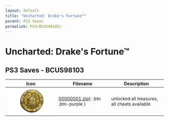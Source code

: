 ```yaml
---
layout: default
title: "Uncharted: Drake's Fortune™"
parent: PS3 Saves
permalink: PS3/BCUS98103/
---
```

# Uncharted: Drake's Fortune™

## PS3 Saves - BCUS98103

| Icon | Filename | Description |
|------|----------|-------------|
| ![Uncharted: Drake's Fortune™](ICON0.PNG) | [00000001.zip](00000001.zip){: .btn .btn-purple } | unlocked all treasures, all cheats available |
